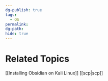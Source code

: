 ```yaml
---
dg-publish: true
tags:
  - OS
permalink: 
dg-path: 
hide: true
---
```

# Related Topics
[[Installing Obsidian on Kali Linux]]
[[scp\|scp]]
